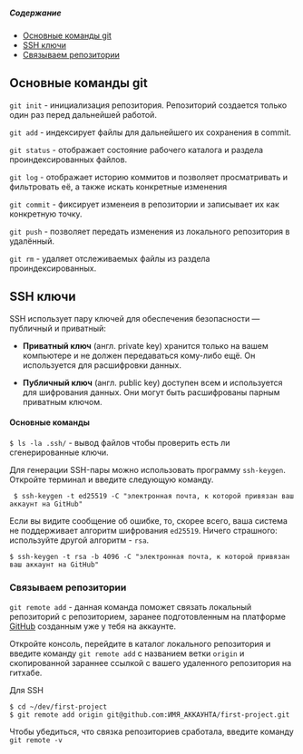 
##### Содержание  
* [Основные команды git](#основные-команды-git)  
* [SSH ключи](#ssh-ключи)   
* [Связываем репозитории](#связываем-репозитории)

## Основные команды git 
`git init` - инициализация репозитория. Репозиторий создается только один раз перед дальнейшей работой.

`git add` - индексирует файлы для дальнейшего их сохранения в commit.

`git status` - отображает состояние рабочего каталога и раздела проиндексированных файлов.

`git log` - отображает историю коммитов и позволяет просматривать и фильтровать её, а также искать конкретные изменения

`git commit` - фиксирует изменеия в репозитории и записывает их как конкретную точку.

`git push` -  позволяет передать изменения из локального репозитория в удалённый.

`git rm` - удаляет отслеживаемых файлы из раздела проиндексированных.



## SSH ключи
SSH использует пару ключей для обеспечения безопасности — публичный и приватный: 

* **Приватный ключ** (англ. private key) хранится только на вашем компьютере и не должен передаваться кому-либо ещё. Он используется для расшифровки данных.

* **Публичный ключ** (англ. public key) доступен всем и используется для шифрования данных. Они могут быть расшифрованы парным приватным ключом.

#### Основные команды

`$ ls -la .ssh/` - вывод файлов чтобы проверить есть ли сгенерированные ключи.


Для генерации SSH-пары можно использовать программу `ssh-keygen`. Откройте терминал и введите следующую команду.

```
 $ ssh-keygen -t ed25519 -C "электронная почта, к которой привязан ваш аккаунт на GitHub"
```
Если вы видите сообщение об ошибке, то, скорее всего, ваша система не поддерживает алгоритм шифрования `ed25519`. Ничего страшного: используйте другой алгоритм - `rsa`.

 ```
$ ssh-keygen -t rsa -b 4096 -C "электронная почта, к которой привязан ваш аккаунт на GitHub"
 ```

### Связываем репозитории

`git remote add` - данная команда поможет связать локальный репозиторий с репозиторием, заранее подготовленным на платформе [GitHub](github.com) созданным уже у тебя на аккаунте.


Откройте консоль, перейдите в каталог локального репозитория и введите команду `git remote add` с названием ветки `origin` и скопированной зараннее ссылкой с вашего удаленного репозитория на гитхабе.

Для SSH
```
$ cd ~/dev/first-project
$ git remote add origin git@github.com:ИМЯ_АККАУНТА/first-project.git 
```

Чтобы убедиться, что связка репозиториев сработала, введите команду `git remote -v`
